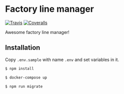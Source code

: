 # Factory line manager
[![Travis][build-badge]][build]
[![Coveralls][coveralls-badge]][coveralls]

Awesome factory line manager!

[build-badge]: https://img.shields.io/travis/Elvilius/counting-api/master.png?style=flat-square
[build]: https://travis-ci.org/Elvilius/counting-api

[coveralls-badge]: https://img.shields.io/coveralls/Elvilius/counting-api/master.png?style=flat-square
[coveralls]: https://coveralls.io/github/Elvilius/counting-api

## Installation
Copy `.env.sample` with name `.env` and set variables in it.

```bash
$ npm install
```
```bash
$ docker-compose up
```
```bash
$ npm run migrate
```
